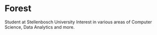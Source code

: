 # Forest
Student at Stellenbosch University
Interest in various areas of Computer Science, Data Analytics and more.

